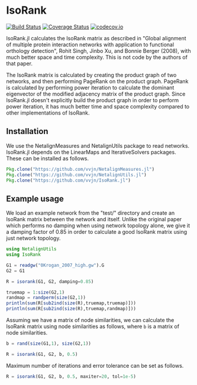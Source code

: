 # IsoRank

[![Build Status](https://travis-ci.org/vvjn/IsoRank.jl.svg?branch=master)](https://travis-ci.org/vvjn/IsoRank.jl) [![Coverage Status](https://coveralls.io/repos/vvjn/IsoRank.jl/badge.svg?branch=master&service=github)](https://coveralls.io/github/vvjn/IsoRank.jl?branch=master) [![codecov.io](http://codecov.io/github/vvjn/IsoRank.jl/coverage.svg?branch=master)](http://codecov.io/github/vvjn/IsoRank.jl?branch=master)

IsoRank.jl calculates the IsoRank matrix as described in "Global alignment of
multiple protein interaction networks with application to functional
orthology detection", Rohit Singh, Jinbo Xu, and Bonnie Berger (2008),
with much better space and time complexity. This is not code by the authors of
that paper.

The IsoRank matrix is calculated by creating the product graph of two
networks, and then performing PageRank on the product graph. PageRank
is calculated by performing power iteration to calculate the dominant
eigenvector of the modified adjacency matrix of the product
graph. Since IsoRank.jl doesn't explicitly build the product graph in
order to perform power iteration, it has much better time and space
complexity compared to other implementations of IsoRank.

## Installation

We use the NetalignMeasures and NetalignUtils package to read networks. IsoRank.jl
depends on the LinearMaps and IterativeSolvers packages. These can be installed
as follows.

```julia
Pkg.clone("https://github.com/vvjn/NetalignMeasures.jl")
Pkg.clone("https://github.com/vvjn/NetalignUtils.jl")
Pkg.clone("https://github.com/vvjn/IsoRank.jl")
```

## Example usage

We load an example network from the "test/" directory and create
an IsoRank matrix between the network and itself. Unlike the original
paper which performs no damping when using network topology alone, we
give it a damping factor of 0.85 in order to calculate a good
IsoRank matrix using just network topology.

```julia
using NetalignUtils
using IsoRank

G1 = readgw("0Krogan_2007_high.gw").G
G2 = G1

R = isorank(G1, G2, damping=0.85)

truemap = 1:size(G2,1)
randmap = randperm(size(G2,1))
println(sum(R[sub2ind(size(R),truemap,truemap)]))
println(sum(R[sub2ind(size(R),truemap,randmap)]))
```

Assuming we have a matrix of node similarities, we can calculate
the IsoRank matrix using node similarities as follows, where `b` is
a matrix of node similarities.

```julia
b = rand(size(G1,1), size(G2,1))

R = isorank(G1, G2, b, 0.5)
```

Maximum number of iterations and error tolerance can be set as follows.

```julia
R = isorank(G1, G2, b, 0.5, maxiter=20, tol=1e-5)
```
